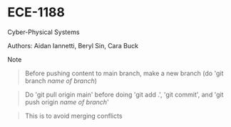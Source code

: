 # ECE-1188
Cyber-Physical Systems

Authors: Aidan Iannetti, Beryl Sin, Cara Buck

>[!NOTE]

> Before pushing content to main branch, make a new branch (do 'git branch _name of branch_)

> Do 'git pull origin main' before doing 'git add .', 'git commit', and 'git push origin _name of branch_'

> This is to avoid merging conflicts